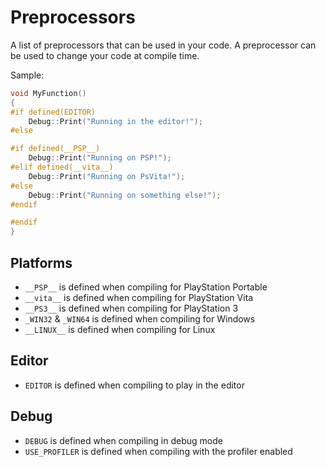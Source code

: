 # Preprocessors

A list of preprocessors that can be used in your code.
A preprocessor can be used to change your code at compile time.

Sample:
```cpp
void MyFunction()
{
#if defined(EDITOR)
    Debug::Print("Running in the editor!");
#else

#if defined(__PSP__)
    Debug::Print("Running on PSP!");
#elif defined(__vita__)
    Debug::Print("Running on PsVita!");
#else
    Debug::Print("Running on something else!");
#endif

#endif
}
```

## Platforms

- `__PSP__` is defined when compiling for PlayStation Portable
- `__vita__` is defined when compiling for PlayStation Vita
- `__PS3__` is defined when compiling for PlayStation 3
- `_WIN32` & `_WIN64` is defined when compiling for Windows
- `__LINUX__` is defined when compiling for Linux

## Editor

- `EDITOR` is defined when compiling to play in the editor

## Debug

- `DEBUG` is defined when compiling in debug mode
- `USE_PROFILER` is defined when compiling with the profiler enabled